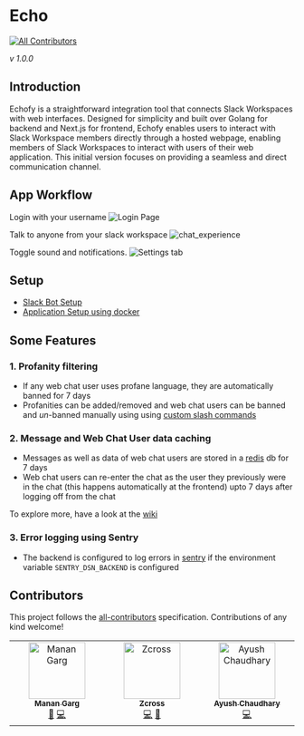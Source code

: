 # Echo
<!-- ALL-CONTRIBUTORS-BADGE:START - Do not remove or modify this section -->

[![All Contributors](https://img.shields.io/badge/all_contributors-2-orange.svg?style=flat-square)](#contributors-)

<!-- ALL-CONTRIBUTORS-BADGE:END -->
_v 1.0.0_

## Introduction

Echofy is a straightforward integration tool that connects Slack Workspaces with web interfaces.
Designed for simplicity and built over Golang for backend and Next.js for frontend, Echofy enables users to interact with Slack Workspace members directly through a hosted webpage, enabling members of Slack Workspaces to interact with users of their web application.
This initial version focuses on providing a seamless and direct communication channel.

## App Workflow
Login with your username
![Login Page](https://github.com/mdgspace/Echo/assets/84654828/2c94f13d-bfe7-4d31-8d0a-cc2b183d68ba)


Talk to anyone from your slack workspace
![chat_experience](https://github.com/mdgspace/Echo/assets/84654828/353cd5b1-1952-4d77-8732-6d3343ac7c34)

Toggle sound and notifications.
![Settings tab](https://github.com/mdgspace/Echo/assets/84654828/825a74bf-e3a5-42d4-a3ee-7f2224d8a66b)

## Setup 

- [Slack Bot Setup](https://github.com/mdgspace/Echo/wiki/Slack-Bot-Setup)
- [Application Setup using docker](https://github.com/mdgspace/Echo/wiki/Setup-Using-Docker)

## Some Features

### 1. Profanity filtering
- If any web chat user uses profane language, they are automatically banned for 7 days
- Profanities can be added/removed and web chat users can be banned and _un_-banned manually using using [custom slash commands](https://github.com/mdgspace/Echofy/wiki/Slash-commands)

### 2. Message and Web Chat User data caching
- Messages as well as data of web chat users are stored in a [redis](https://redis.io/) db for 7 days
- Web chat users can re-enter the chat as the user they previously were in the chat (this happens automatically at the frontend) upto 7 days after logging off from the chat

To explore more, have a look at the [wiki](https://github.com/mdgspace/Echofy/wiki)

### 3. Error logging using Sentry
- The backend is configured to log errors in [sentry](https://sentry.io/) if the environment variable `SENTRY_DSN_BACKEND` is configured

## Contributors

This project follows the [all-contributors](https://github.com/all-contributors/all-contributors) specification. Contributions of any kind welcome!
<!-- ALL-CONTRIBUTORS-LIST:START - Do not remove or modify this section -->
<!-- prettier-ignore-start -->
<!-- markdownlint-disable -->
<table>
  <tbody>
    <tr>

<td align="center" valign="top" width="14.28%"><a href="https://github.com/Coder-Manan"><img src="https://avatars.githubusercontent.com/u/92792271?v=4?s=100" width="100px;" alt="Manan Garg"/><br /><sub><b>Manan Garg</b></sub></a><br /><a href="https://github.com/mdgspace/Echofy/commits?author=Coder-Manan" title="Documentation">📖</a> <a href="https://github.com/mdgspace/Echofy/commits?author=Coder-Manan" title="Code">💻</a></td>
      <td align="center" valign="top" width="14.28%"><a href="https://github.com/Aaditya-G"><img src="https://avatars.githubusercontent.com/u/84654828?v=4?s=100" width="100px;" alt="Zcross"/><br /><sub><b>Zcross</b></sub></a><br /><a href="https://github.com/mdgspace/Echofy/commits?author=Aaditya-G" title="Code">💻</a> <a href="https://github.com/mdgspace/Echofy/commits?author=Aaditya-G" title="Documentation">📖</a></td>
      <td align="center" valign="top" width="14.28%"><a href="https://jeetube.firebaseapp.com/"><img src="https://avatars.githubusercontent.com/u/95746190?v=4?s=100" width="100px;" alt="Ayush Chaudhary"/><br /><sub><b>Ayush Chaudhary</b></sub></a><br /><a href="https://github.com/mdgspace/Echofy/commits?author=Ayush0Chaudhary" title="Code">💻</a></td>

  </tr>
  </tbody>
</table>

<!-- markdownlint-restore -->
<!-- prettier-ignore-end -->

<!-- ALL-CONTRIBUTORS-LIST:END -->

